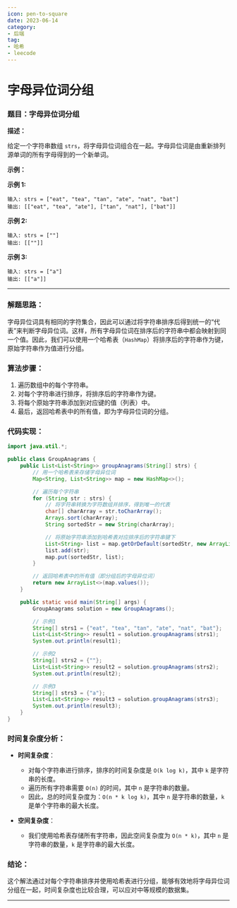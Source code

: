 ```yaml
---
icon: pen-to-square
date: 2023-06-14
category:
- 后端
tag:
- 哈希
- leecode
---
```

# 字母异位词分组

### **题目：字母异位词分组**

**描述：**

给定一个字符串数组 `strs`，将字母异位词组合在一起。字母异位词是由重新排列源单词的所有字母得到的一个新单词。

**示例：**

**示例 1:**
```
输入: strs = ["eat", "tea", "tan", "ate", "nat", "bat"]
输出: [["eat", "tea", "ate"], ["tan", "nat"], ["bat"]]
```

**示例 2:**
```
输入: strs = [""]
输出: [[""]]
```

**示例 3:**
```
输入: strs = ["a"]
输出: [["a"]]
```

---

### **解题思路：**

字母异位词具有相同的字符集合，因此可以通过将字符串排序后得到统一的“代表”来判断字母异位词。这样，所有字母异位词在排序后的字符串中都会映射到同一个值。因此，我们可以使用一个哈希表（`HashMap`）将排序后的字符串作为键，原始字符串作为值进行分组。

### **算法步骤：**

1. 遍历数组中的每个字符串。
2. 对每个字符串进行排序，将排序后的字符串作为键。
3. 将每个原始字符串添加到对应键的值（列表）中。
4. 最后，返回哈希表中的所有值，即为字母异位词的分组。

### **代码实现：**

```java
import java.util.*;

public class GroupAnagrams {
    public List<List<String>> groupAnagrams(String[] strs) {
        // 用一个哈希表来存储字母异位词
        Map<String, List<String>> map = new HashMap<>();

        // 遍历每个字符串
        for (String str : strs) {
            // 将字符串转换为字符数组并排序，得到唯一的代表
            char[] charArray = str.toCharArray();
            Arrays.sort(charArray);
            String sortedStr = new String(charArray);

            // 将原始字符串添加到哈希表对应排序后的字符串键下
            List<String> list = map.getOrDefault(sortedStr, new ArrayList<>());
            list.add(str);
            map.put(sortedStr, list);
        }

        // 返回哈希表中的所有值（即分组后的字母异位词）
        return new ArrayList<>(map.values());
    }

    public static void main(String[] args) {
        GroupAnagrams solution = new GroupAnagrams();

        // 示例1
        String[] strs1 = {"eat", "tea", "tan", "ate", "nat", "bat"};
        List<List<String>> result1 = solution.groupAnagrams(strs1);
        System.out.println(result1);

        // 示例2
        String[] strs2 = {""};
        List<List<String>> result2 = solution.groupAnagrams(strs2);
        System.out.println(result2);

        // 示例3
        String[] strs3 = {"a"};
        List<List<String>> result3 = solution.groupAnagrams(strs3);
        System.out.println(result3);
    }
}
```

### **时间复杂度分析：**

- **时间复杂度**：
    - 对每个字符串进行排序，排序的时间复杂度是 `O(k log k)`，其中 `k` 是字符串的长度。
    - 遍历所有字符串需要 `O(n)` 的时间，其中 `n` 是字符串的数量。
    - 因此，总的时间复杂度为：`O(n * k log k)`，其中 `n` 是字符串的数量，`k` 是单个字符串的最大长度。

- **空间复杂度**：
    - 我们使用哈希表存储所有字符串，因此空间复杂度为 `O(n * k)`，其中 `n` 是字符串的数量，`k` 是字符串的最大长度。

### **结论：**

这个解法通过对每个字符串排序并使用哈希表进行分组，能够有效地将字母异位词分组在一起，时间复杂度也比较合理，可以应对中等规模的数据集。

---

